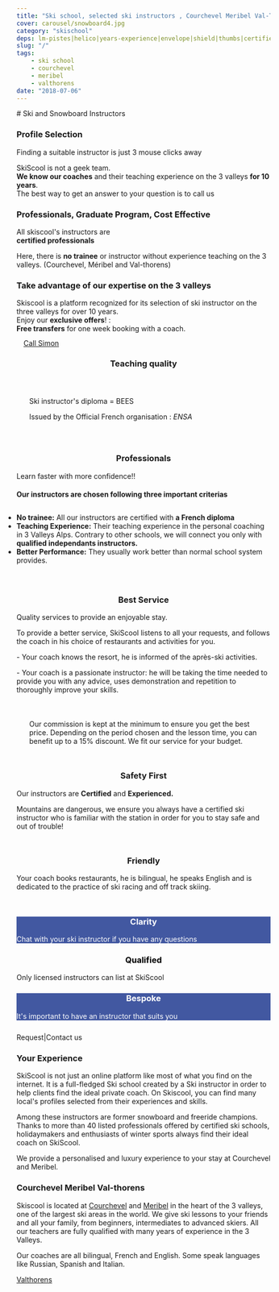 ```yaml
---
title: "Ski school, selected ski instructors , Courchevel Meribel Val-Thorens"
cover: carousel/snowboard4.jpg
category: "skischool"
deps: lm-pistes|helico|years-experience|envelope|shield|thumbs|certified|guide
slug: "/"
tags:
    - ski school
    - courchevel
    - meribel
    - valthorens
date: "2018-07-06"
---
```


# Ski and Snowboard Instructors


<div class="container">
  <!-- Start of First section -->
  <div class="md-grid">
<!-- Start Call section 1 -->


<div class="md-grid expertise__container">

  <!-- first col item -->
  <div class="md-cell md-cell--4 md-cell--8-tablet">
<imgtest data="guide.png" height="75" width="200px" directory="pages" alt="Courchevel"></imgtest>
<div class="md-grid md-cell--6-tablet">
  <h3 class="h3">Profile Selection</h3>
    <p>Finding a suitable instructor is just 3 mouse clicks away</p> <p>SkiScool is not a geek team.<br> <b>We know our coaches</b> and their teaching experience on the 3 valleys <b>for 10 years</b>. <br>The best way to get an answer to your question is to call us</p>
  </div>
</div>
 
 
<div class="md-cell md-cell--4 md-cell--8-tablet">
 <imgtest data="certified.png" height="75" width="200px" directory="pages" alt="Courchevel"></imgtest>
 <div class="md-grid md-cell--6-tablet">
<h3 class="h3">Professionals, Graduate Program, Cost Effective</h3>
 <p>All skiscool's instructors are <br><b>certified professionals</b></p>
 <p>Here, there is <b>no trainee</b> or instructor without experience teaching on the 3 valleys.  (Courchevel, Méribel and Val-thorens)</p>
</div>
</div>

<div class="md-cell md-cell--4 md-cell--8-tablet">
  <imgtest data="years-experience.png" height="75" width="200px" directory="pages" alt="Courchevel"></imgtest>
<div class="md-grid md-cell--6-tablet">
  <h3 class="h3">Take advantage of our expertise on the 3 valleys</h3> <p>Skiscool is a platform recognized for its selection of ski instructor on the three valleys for over 10 years.<br> Enjoy our <b>exclusive offers</b>! :<br> <b>Free transfers</b> for one week booking with a coach.</p>
  </div> 
</div>
</div>

<div class="md-grid md-grid--stacked">
<!-- Start Call  stacked section -->
<buttontest type="awesome" icon="phone-square h1 md-cell md-cell--12" cls="md-grid btn md-cell md-cell--3 md-cell--2-tablet md-cell--2-phone md-cell--middle" style="margin: 1em;border-radius: 5%;">
<a href="tel:France+33675505209" class="md-grid md-grid--stacked h3" style="line-height: 1;">Call Simon</a>
</buttontest>


<h3 style="text-align:center;">Teaching quality</h3>
<div class="md-cell md-cell--12 md-cell--8-tablet md-cell--4-phone" style="margin-bottom: 5%;padding: 5%">
<p>Ski instructor's diploma = BEES <br/></p>
<p> Issued by the Official French organisation :  <em>ENSA</em></p>
</div>

<h3 style="text-align:center;">Professionals</h3>
<div class="md-grid" style="margin-bottom: 10%;">
<div class="md-cell md-cell--6-tablet md-cell--9">
<p>Learn faster with more confidence!!</p>
<h4>Our instructors are chosen following three important criterias</h4>
<ul style="padding: 10px 0px;">
<li><b>No trainee:</b> All our instructors are certified with <b>a French diploma</b></li>
<li><b>Teaching Experience:</b> Their teaching experience in the personal coaching in 3 Valleys Alps. Contrary to other schools, we will connect you only with <b>qualified independants instructors.</b></li>
<li><b>Better Performance:</b> They usually work better than normal school system provides.</li>
</ul>
</div>
<div class="md-grid md-cell md-cell--2-tablet md-cell--3  md-cell--4-phone">
<imgtest data="certified.png" height="75" width="70px" directory="pages" alt="Courchevel" ></imgtest>
</div>
</div>


<h3 style="text-align:center;">Best Service</h3>
<div class="md-grid" style="margin-bottom: 10%;">
<div class="md-grid md-cell md-cell--2-tablet md-cell--3 md-cell--4-phone">
<imgtest data="lm-pistes.jpg" height="75" width="300px" directory="pages" alt="service client"></imgtest>
</div>

<div class="md-cell md-cell--6-tablet md-cell--9">
<p> Quality services to provide an enjoyable stay.</p> 
<p>To provide a better service, SkiScool listens to all your requests, and follows the coach in his choice of restaurants and activities for you.</p>
<p> - Your coach knows the resort, he is informed of the après-ski activities. </p>
<p> - Your coach is a passionate instructor: he will be taking the time needed to provide you with any advice, uses demonstration and repetition to thoroughly improve your skills.</p>
</div> 
</div> 

<div style="margin:10% 5%;" class="md-grid md-cell--12 md-cell--middle">
<p class="h3">
<i class="fa fa-quote-left"></i>
 Our commission is kept at the minimum to ensure you get the best price. Depending on the period chosen and the lesson time, you can benefit up to a 15% discount. We fit our service for your budget. 
<i class="fa fa-quote-right"></i>
</p>
</div>

<h3 style="text-align:center;">Safety First</h3>
<div class="md-grid" style="margin-bottom: 10%;">
<div class="md-grid md-cell md-cell--2-tablet md-cell--3 md-cell--4-phone">
<imgtest data="helico.jpg" height="75" width="300px" directory="pages" alt="service client"></imgtest>
</div>

<div class="md-cell md-cell--6-tablet md-cell--9">
<p>Our instructors are <b>Certified</b> and <b>Experienced.</b>
<p>Mountains are dangerous, we ensure you always have a certified ski instructor who is familiar with the station in order for you to stay safe and out of trouble!</p>
</div>
</div>

<!-- Start Section -->
<h3 style="text-align:center;">Friendly</h3>
<div class="md-grid" style="margin-bottom: 10%;">
<div class="md-cell md-cell--6-tablet md-cell--9">

<p>Your coach books restaurants, he is bilingual, he speaks English and is dedicated to the practice of ski racing and off track skiing.</p>
</div>

<div class="md-grid md-cell md-cell--2-tablet md-cell--3 md-cell--4-phone">
<imgtest data="years-experience.png" height="75" width="300px" directory="pages" alt="Courchevel"></imgtest>
</div>
</div>
<!-- End Section -->


<!-- Start FB Section -->
<div class="md-grid">
<reactfb language="fr" newDivName="sel" appId="562112907171338" type="post" desc="Private ski instructor courchevel 1850 Dubai - courchevel"/></reactfb>
</div>
<!-- End FB Section -->

<div class="md-grid md-cell--middle">
<div id="questions" style="background-color: rgb(66, 88, 161);flex:1;" class="md-paper md-paper--1 md-grid md-grid--stacked md-cell md-cell--4">
<imgtest data="envelope.jpg" maxwidth="200px" class="boxshad rounded bg-white"  height="75" directory="pages" alt="Courchevel"></imgtest>
<h3 style="color: #fff; text-align:center;"><b>Clarity</b></h3>
<p style="color: #fff;">Chat with your ski instructor if you have any questions</p>
</div>

<div id="topQualification" style="flex:1;" class="md-paper md-paper--1 md-grid md-grid--stacked md-cell md-cell--4">
<imgtest data="shield.png" maxwidth="200px" class="boxshad rounded bg-white"  height="75" directory="pages" alt="Courchevel"></imgtest>
<h3 style="color:black; text-align:center;"><b>Qualified</b></h3>
<p>Only licensed instructors can list at SkiScool</p>
</div>

<div id="thumbsUp" style="background-color: rgb(66, 88, 161);flex:1;" class="md-grid--stacked md-paper md-paper--1 md-grid md-cell md-cell--4">
<imgtest data="thumbs.jpg" maxwidth="200px" class="boxshad rounded bg-white"  height="75" directory="pages" alt="Courchevel"></imgtest>
<h3 style="color: #fff; text-align:center;"><b>Bespoke</b></h3>
<p style="color: #fff;">It's important to have an instructor that suits you</p>
</div>
</div>


<div style="justify-content:space-around;align-items: center;margin-top: 5%" class="md-paper md-paper--1 md-grid md-cell--middle"><email href="simon_skiscoolO0Ocom?subject=question">Request</email><span class="px2">|</span><email href="simon_skiscoolO0Ocom?subject=question">Contact us</email>
</div>

<div class="md-paper" style="margin-bottom: 4%;">
<h3>Your Experience</h3>
<p>SkiScool is not just an online platform like most of what you find on the internet. It is a full-fledged Ski school created by a Ski instructor in order to help clients find the ideal private coach. On Skiscool, you can find many local's profiles selected from their experiences and skills.</p>

<p>Among these instructors are former snowboard and freeride champions. Thanks to more than 40 listed professionals offered by certified ski schools, holidaymakers and enthusiasts of winter sports always find their ideal coach on SkiScool.</p>

We provide a personalised and luxury experience to your stay at Courchevel and Meribel.
</div>


<div style="margin-bottom: 4%;">
<h3>Courchevel Meribel Val-thorens</h3>
<p>Skiscool is located at <a href='Map/Courchevel' title='Courchevel'>Courchevel</a> and <a href='Map/Meribel' title='Meribel'>Meribel</a> in the heart of the 3 valleys, one of the largest ski areas in the world. We give ski lessons to your friends and all your family, from beginners, intermediates to advanced skiers.  
All our teachers are fully qualified with many years of experience in the 3 Valleys.</p> 

<p>Our coaches are all bilingual, French and English. Some speak languages like Russian, Spanish and Italian.</p> <a href='Map/Valthorens' title='Valthorens'>Valthorens</a>
</div>
<!-- End Call  stacked section -->
</div>

<!-- End Call section 1 -->
</div>
<!-- End Section -->
</div>